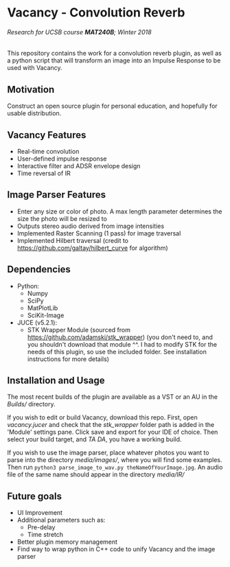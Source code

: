 # Vacancy - Convolution Reverb
###### Research for UCSB course **MAT240B**; Winter 2018
This repository contains the work for a convolution reverb plugin, as well as a python script that will transform an image into an Impulse Response to be used with Vacancy.

## Motivation
Construct an open source plugin for personal education, and hopefully for usable distribution.

## Vacancy Features
- Real-time convolution
- User-defined impulse response
- Interactive filter and ADSR envelope design
- Time reversal of IR

## Image Parser Features
- Enter any size or color of photo. A max length parameter determines the size the photo will be resized to 
- Outputs stereo audio derived from image intensities
- Implemented Raster Scanning (1 pass) for image traversal
- Implemented Hilbert traversal (credit to https://github.com/galtay/hilbert_curve for algorithm)

## Dependencies
- Python:
  - Numpy
  - SciPy
  - MatPlotLib
  - SciKit-Image
- JUCE (v5.2.1):
  - STK Wrapper Module (sourced from https://github.com/adamski/stk_wrapper)
(you don't need to, and you shouldn't download that module ^^. I had to modify STK for the needs of this plugin, so use the included folder. See installation instructions for more details)
  
## Installation and Usage
The most recent builds of the plugin are available as a VST or an AU in the *Builds/* directory.

If you wish to edit or build Vacancy, download this repo. First, open *vacancy.jucer* and check that the *stk_wrapper* folder path is added in the 'Module' settings pane. Click save and export for your IDE of choice. Then select your build target, and *TA DA*, you have a working build.

If you wish to use the image parser, place whatever photos you want to parse into the directory *media/images/*, where you will find some examples. Then run `python3 parse_image_to_wav.py theNameOfYourImage.jpg`. An audio file of the same name should appear in the directory *media/IR/*
  
 ## Future goals
- UI Improvement
- Additional parameters such as:
  - Pre-delay
  - Time stretch
- Better plugin memory management
- Find way to wrap python in C++ code to unify Vacancy and the image parser
